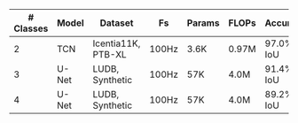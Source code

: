 | # Classes | Model  | Dataset            | Fs     | Params | FLOPs | Accuracy  | Cycles  | Time | Arena | NVM  | RAM  |
| --------- | ------ | ------------------ | ------ | ------ | ----- | --------- | ------- | ---- | ----- | ---- | ---- |
| 2         | TCN    | Icentia11K, PTB-XL | 100Hz  | 3.6K   | 0.97M | 97.0% IoU | xxM/inf | xxms | xxK   | xxxK | xxK  |
| 3         | U-Net | LUDB, Synthetic    | 100Hz  | 57K    | 4.0M  | 91.4% IoU | xxM/inf | xxms | xxK   | xxxK | xxK  |
| 4         | U-Net | LUDB, Synthetic    | 100Hz  | 57K    | 4.0M  | 89.2% IoU | xxM/inf | xxms | xxK   | xxxK | xxK  |
